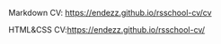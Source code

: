 Markdown CV: https://endezz.github.io/rsschool-cv/cv

HTML&CSS CV:https://endezz.github.io/rsschool-cv/
